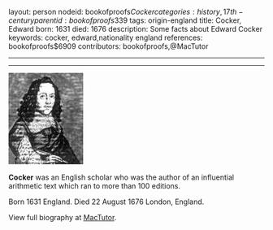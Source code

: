 layout: person
nodeid: bookofproofs$Cocker
categories: history,17th-century
parentid: bookofproofs$339
tags: origin-england
title: Cocker, Edward
born: 1631
died: 1676
description: Some facts about Edward Cocker
keywords: cocker, edward,nationality england
references: bookofproofs$6909
contributors: bookofproofs,@MacTutor

---


---

![Cocker.jpg](https://github.com/bookofproofs/bookofproofs.github.io/blob/main/_sources/_assets/images/portraits/Cocker.jpg?raw=true)

**Cocker** was an English scholar who was the author of an influential arithmetic text which ran to more than 100 editions.

Born 1631 England. Died 22 August 1676 London, England.


View full biography at [MacTutor](https://mathshistory.st-andrews.ac.uk/Biographies/Cocker/).